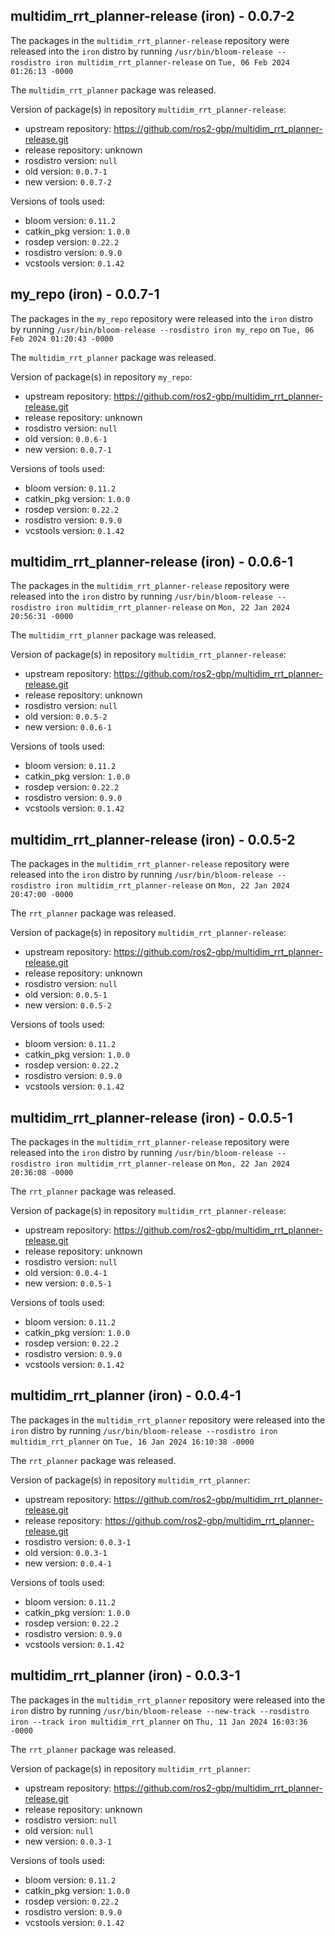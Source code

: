## multidim_rrt_planner-release (iron) - 0.0.7-2

The packages in the `multidim_rrt_planner-release` repository were released into the `iron` distro by running `/usr/bin/bloom-release --rosdistro iron multidim_rrt_planner-release` on `Tue, 06 Feb 2024 01:26:13 -0000`

The `multidim_rrt_planner` package was released.

Version of package(s) in repository `multidim_rrt_planner-release`:

- upstream repository: https://github.com/ros2-gbp/multidim_rrt_planner-release.git
- release repository: unknown
- rosdistro version: `null`
- old version: `0.0.7-1`
- new version: `0.0.7-2`

Versions of tools used:

- bloom version: `0.11.2`
- catkin_pkg version: `1.0.0`
- rosdep version: `0.22.2`
- rosdistro version: `0.9.0`
- vcstools version: `0.1.42`


## my_repo (iron) - 0.0.7-1

The packages in the `my_repo` repository were released into the `iron` distro by running `/usr/bin/bloom-release --rosdistro iron my_repo` on `Tue, 06 Feb 2024 01:20:43 -0000`

The `multidim_rrt_planner` package was released.

Version of package(s) in repository `my_repo`:

- upstream repository: https://github.com/ros2-gbp/multidim_rrt_planner-release.git
- release repository: unknown
- rosdistro version: `null`
- old version: `0.0.6-1`
- new version: `0.0.7-1`

Versions of tools used:

- bloom version: `0.11.2`
- catkin_pkg version: `1.0.0`
- rosdep version: `0.22.2`
- rosdistro version: `0.9.0`
- vcstools version: `0.1.42`


## multidim_rrt_planner-release (iron) - 0.0.6-1

The packages in the `multidim_rrt_planner-release` repository were released into the `iron` distro by running `/usr/bin/bloom-release --rosdistro iron multidim_rrt_planner-release` on `Mon, 22 Jan 2024 20:56:31 -0000`

The `multidim_rrt_planner` package was released.

Version of package(s) in repository `multidim_rrt_planner-release`:

- upstream repository: https://github.com/ros2-gbp/multidim_rrt_planner-release.git
- release repository: unknown
- rosdistro version: `null`
- old version: `0.0.5-2`
- new version: `0.0.6-1`

Versions of tools used:

- bloom version: `0.11.2`
- catkin_pkg version: `1.0.0`
- rosdep version: `0.22.2`
- rosdistro version: `0.9.0`
- vcstools version: `0.1.42`


## multidim_rrt_planner-release (iron) - 0.0.5-2

The packages in the `multidim_rrt_planner-release` repository were released into the `iron` distro by running `/usr/bin/bloom-release --rosdistro iron multidim_rrt_planner-release` on `Mon, 22 Jan 2024 20:47:00 -0000`

The `rrt_planner` package was released.

Version of package(s) in repository `multidim_rrt_planner-release`:

- upstream repository: https://github.com/ros2-gbp/multidim_rrt_planner-release.git
- release repository: unknown
- rosdistro version: `null`
- old version: `0.0.5-1`
- new version: `0.0.5-2`

Versions of tools used:

- bloom version: `0.11.2`
- catkin_pkg version: `1.0.0`
- rosdep version: `0.22.2`
- rosdistro version: `0.9.0`
- vcstools version: `0.1.42`


## multidim_rrt_planner-release (iron) - 0.0.5-1

The packages in the `multidim_rrt_planner-release` repository were released into the `iron` distro by running `/usr/bin/bloom-release --rosdistro iron multidim_rrt_planner-release` on `Mon, 22 Jan 2024 20:36:08 -0000`

The `rrt_planner` package was released.

Version of package(s) in repository `multidim_rrt_planner-release`:

- upstream repository: https://github.com/ros2-gbp/multidim_rrt_planner-release.git
- release repository: unknown
- rosdistro version: `null`
- old version: `0.0.4-1`
- new version: `0.0.5-1`

Versions of tools used:

- bloom version: `0.11.2`
- catkin_pkg version: `1.0.0`
- rosdep version: `0.22.2`
- rosdistro version: `0.9.0`
- vcstools version: `0.1.42`


## multidim_rrt_planner (iron) - 0.0.4-1

The packages in the `multidim_rrt_planner` repository were released into the `iron` distro by running `/usr/bin/bloom-release --rosdistro iron multidim_rrt_planner` on `Tue, 16 Jan 2024 16:10:38 -0000`

The `rrt_planner` package was released.

Version of package(s) in repository `multidim_rrt_planner`:

- upstream repository: https://github.com/ros2-gbp/multidim_rrt_planner-release.git
- release repository: https://github.com/ros2-gbp/multidim_rrt_planner-release.git
- rosdistro version: `0.0.3-1`
- old version: `0.0.3-1`
- new version: `0.0.4-1`

Versions of tools used:

- bloom version: `0.11.2`
- catkin_pkg version: `1.0.0`
- rosdep version: `0.22.2`
- rosdistro version: `0.9.0`
- vcstools version: `0.1.42`


## multidim_rrt_planner (iron) - 0.0.3-1

The packages in the `multidim_rrt_planner` repository were released into the `iron` distro by running `/usr/bin/bloom-release --new-track --rosdistro iron --track iron multidim_rrt_planner` on `Thu, 11 Jan 2024 16:03:36 -0000`

The `rrt_planner` package was released.

Version of package(s) in repository `multidim_rrt_planner`:

- upstream repository: https://github.com/ros2-gbp/multidim_rrt_planner-release.git
- release repository: unknown
- rosdistro version: `null`
- old version: `null`
- new version: `0.0.3-1`

Versions of tools used:

- bloom version: `0.11.2`
- catkin_pkg version: `1.0.0`
- rosdep version: `0.22.2`
- rosdistro version: `0.9.0`
- vcstools version: `0.1.42`


